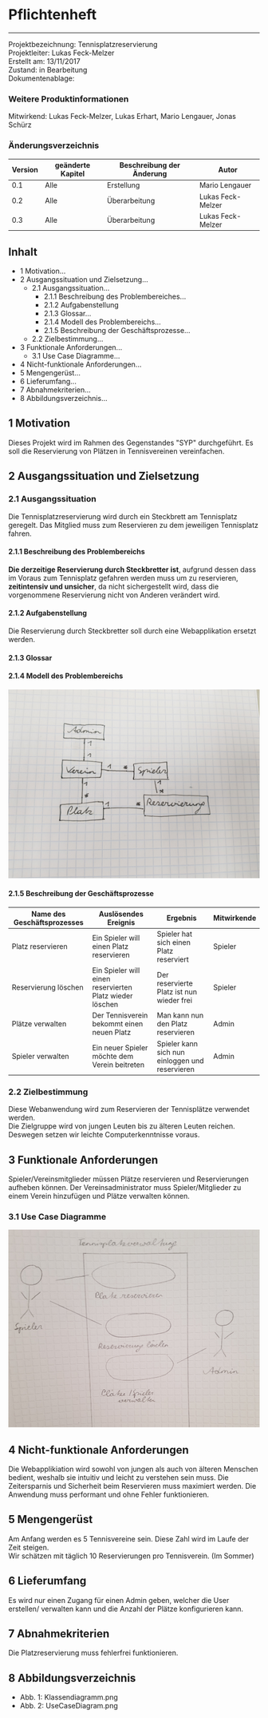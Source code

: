 # **Pflichtenheft**
____
Projektbezeichnung: Tennisplatzreservierung <Br>
Projektleiter:  Lukas Feck-Melzer <Br>
Erstellt am:    13/11/2017 <Br>
Zustand: in Bearbeitung <Br>
Dokumentenablage: <Br>

### Weitere Produktinformationen
Mitwirkend: Lukas Feck-Melzer,
Lukas Erhart,
Mario Lengauer,
Jonas Schürz

### Änderungsverzeichnis
|Version| geänderte Kapitel| Beschreibung der Änderung| Autor
|-------|-------------|--------------|-------------|
|  0.1  | Alle| Erstellung| Mario Lengauer|
|  0.2  | Alle | Überarbeitung | Lukas Feck-Melzer
|  0.3  | Alle | Überarbeitung | Lukas Feck-Melzer


## Inhalt
- 1 Motivation...
- 2 Ausgangssituation und Zielsetzung...
   - 2.1 Ausgangssituation...
      - 2.1.1 Beschreibung des Problembereiches...
      - 2.1.2 Aufgabenstellung
      - 2.1.3 Glossar...
      - 2.1.4 Modell des Problembereichs...
      - 2.1.5 Beschreibung der Geschäftsprozesse...
   - 2.2 Zielbestimmung...
- 3 Funktionale Anforderungen...
   - 3.1 Use Case Diagramme...
- 4 Nicht-funktionale Anforderungen...
- 5 Mengengerüst...
- 6 Lieferumfang...
- 7 Abnahmekriterien...
- 8 Abbildungsverzeichnis...

## 1 Motivation
Dieses Projekt wird im Rahmen des Gegenstandes "SYP" durchgeführt. Es soll die Reservierung von Plätzen in Tennisvereinen vereinfachen.

## 2 Ausgangssituation und Zielsetzung

### 2.1 Ausgangssituation
Die Tennisplatzreservierung wird durch ein Steckbrett am Tennisplatz geregelt. Das Mitglied muss zum Reservieren zu dem jeweiligen Tennisplatz fahren.

#### 2.1.1 Beschreibung des Problembereichs
**Die derzeitige Reservierung durch Steckbretter ist**, aufgrund dessen dass im Voraus zum Tennisplatz gefahren werden muss um zu reservieren, **zeitintensiv und unsicher**, da nicht sichergestellt wird, dass die vorgenommene Reservierung nicht von Anderen verändert wird.

#### 2.1.2 Aufgabenstellung
Die Reservierung durch Steckbretter soll durch eine Webapplikation ersetzt werden.

#### 2.1.3 Glossar

#### 2.1.4 Modell des Problembereichs
![CLD Diagram](./images/Klassendiagramm.jpg)

#### 2.1.5 Beschreibung der Geschäftsprozesse
Name des Geschäftsprozesses | Auslösendes Ereignis | Ergebnis | Mitwirkende
------------------ | ---------------|----------|-----------------
Platz reservieren | Ein Spieler will einen Platz reservieren | Spieler hat sich einen Platz reserviert| Spieler
Reservierung löschen| Ein Spieler will einen reservierten Platz wieder löschen | Der reservierte Platz ist nun wieder frei | Spieler
Plätze verwalten | Der Tennisverein bekommt einen neuen Platz | Man kann nun den Platz reservieren | Admin
Spieler verwalten | Ein neuer Spieler möchte dem Verein beitreten | Spieler kann sich nun einloggen und reservieren | Admin

### 2.2 Zielbestimmung
Diese Webanwendung wird zum Reservieren der Tennisplätze verwendet werden. <Br>
Die Zielgruppe wird von jungen Leuten bis zu älteren Leuten reichen. Deswegen setzen wir leichte Computerkenntnisse voraus.

## 3 Funktionale Anforderungen
Spieler/Vereinsmitglieder müssen Plätze reservieren und Reservierungen aufheben können. Der Vereinsadministrator muss Spieler/Mitglieder zu einem Verein hinzufügen und Plätze verwalten können.

### 3.1 Use Case Diagramme
![UC Diagram](./images/USE_Case_Diagram.jpg)

## 4 Nicht-funktionale Anforderungen
Die Webapplikiation wird sowohl von jungen als auch von älteren Menschen bedient, weshalb sie intuitiv und leicht zu verstehen sein muss. Die Zeitersparnis und Sicherheit beim Reservieren muss maximiert werden. Die Anwendung muss performant und ohne Fehler funktionieren.

## 5 Mengengerüst
Am Anfang werden es 5 Tennisvereine sein. Diese Zahl wird im Laufe der Zeit steigen.<Br>
Wir schätzen mit täglich 10 Reservierungen pro Tennisverein. (Im Sommer)<Br>

## 6 Lieferumfang
Es wird nur einen Zugang für einen Admin geben, welcher die User erstellen/ verwalten kann und die Anzahl der Plätze konfigurieren kann.

## 7 Abnahmekriterien
Die Platzreservierung muss fehlerfrei funktionieren.

## 8 Abbildungsverzeichnis
- Abb. 1: Klassendiagramm.png
- Abb. 2: UseCaseDiagram.png
